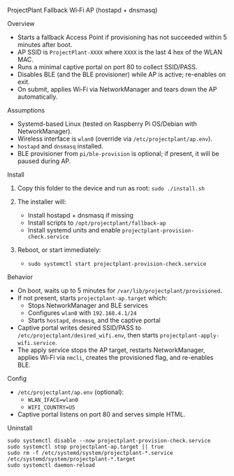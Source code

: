 ProjectPlant Fallback Wi‑Fi AP (hostapd + dnsmasq)

Overview
- Starts a fallback Access Point if provisioning has not succeeded within 5 minutes after boot.
- AP SSID is `ProjectPlant-XXXX` where `XXXX` is the last 4 hex of the WLAN MAC.
- Runs a minimal captive portal on port 80 to collect SSID/PASS.
- Disables BLE (and the BLE provisioner) while AP is active; re-enables on exit.
- On submit, applies Wi‑Fi via NetworkManager and tears down the AP automatically.

Assumptions
- Systemd-based Linux (tested on Raspberry Pi OS/Debian with NetworkManager).
- Wireless interface is `wlan0` (override via `/etc/projectplant/ap.env`).
- `hostapd` and `dnsmasq` installed.
- BLE provisioner from `pi/ble-provision` is optional; if present, it will be paused during AP.

Install
1) Copy this folder to the device and run as root:
   `sudo ./install.sh`

2) The installer will:
   - Install hostapd + dnsmasq if missing
   - Install scripts to `/opt/projectplant/fallback-ap`
   - Install systemd units and enable `projectplant-provision-check.service`

3) Reboot, or start immediately:
   - `sudo systemctl start projectplant-provision-check.service`

Behavior
- On boot, waits up to 5 minutes for `/var/lib/projectplant/provisioned`.
- If not present, starts `projectplant-ap.target` which:
  - Stops NetworkManager and BLE services
  - Configures `wlan0` with `192.168.4.1/24`
  - Starts `hostapd`, `dnsmasq`, and the captive portal
- Captive portal writes desired SSID/PASS to `/etc/projectplant/desired_wifi.env`, then starts `projectplant-apply-wifi.service`.
- The apply service stops the AP target, restarts NetworkManager, applies Wi‑Fi via `nmcli`, creates the provisioned flag, and re-enables BLE.

Config
- `/etc/projectplant/ap.env` (optional):
  - `WLAN_IFACE=wlan0`
  - `WIFI_COUNTRY=US`
- Captive portal listens on port 80 and serves simple HTML.

Uninstall
```
sudo systemctl disable --now projectplant-provision-check.service
sudo systemctl stop projectplant-ap.target || true
sudo rm -f /etc/systemd/system/projectplant-*.service /etc/systemd/system/projectplant-*.target
sudo systemctl daemon-reload
```

